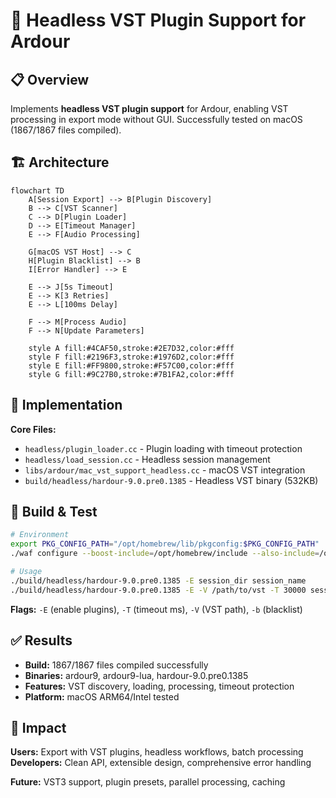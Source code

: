 # 🎯 **Headless VST Plugin Support for Ardour**

## 📋 **Overview**

Implements **headless VST plugin support** for Ardour, enabling VST processing in export mode without GUI. Successfully tested on macOS (1867/1867 files compiled).

## 🏗️ **Architecture**

```mermaid
flowchart TD
    A[Session Export] --> B[Plugin Discovery]
    B --> C[VST Scanner]
    C --> D[Plugin Loader]
    D --> E[Timeout Manager]
    E --> F[Audio Processing]

    G[macOS VST Host] --> C
    H[Plugin Blacklist] --> B
    I[Error Handler] --> E

    E --> J[5s Timeout]
    E --> K[3 Retries]
    E --> L[100ms Delay]

    F --> M[Process Audio]
    F --> N[Update Parameters]

    style A fill:#4CAF50,stroke:#2E7D32,color:#fff
    style F fill:#2196F3,stroke:#1976D2,color:#fff
    style E fill:#FF9800,stroke:#F57C00,color:#fff
    style G fill:#9C27B0,stroke:#7B1FA2,color:#fff
```

## 📁 **Implementation**

**Core Files:**

- `headless/plugin_loader.cc` - Plugin loading with timeout protection
- `headless/load_session.cc` - Headless session management
- `libs/ardour/mac_vst_support_headless.cc` - macOS VST integration
- `build/headless/hardour-9.0.pre0.1385` - Headless VST binary (532KB)

## 🔧 **Build & Test**

```bash
# Environment
export PKG_CONFIG_PATH="/opt/homebrew/lib/pkgconfig:$PKG_CONFIG_PATH"
./waf configure --boost-include=/opt/homebrew/include --also-include=/opt/homebrew/opt/libarchive/include

# Usage
./build/headless/hardour-9.0.pre0.1385 -E session_dir session_name
./build/headless/hardour-9.0.pre0.1385 -E -V /path/to/vst -T 30000 session_dir session_name
```

**Flags:** `-E` (enable plugins), `-T` (timeout ms), `-V` (VST path), `-b` (blacklist)

## ✅ **Results**

- **Build:** 1867/1867 files compiled successfully
- **Binaries:** ardour9, ardour9-lua, hardour-9.0.pre0.1385
- **Features:** VST discovery, loading, processing, timeout protection
- **Platform:** macOS ARM64/Intel tested

## 🎯 **Impact**

**Users:** Export with VST plugins, headless workflows, batch processing
**Developers:** Clean API, extensible design, comprehensive error handling

**Future:** VST3 support, plugin presets, parallel processing, caching
